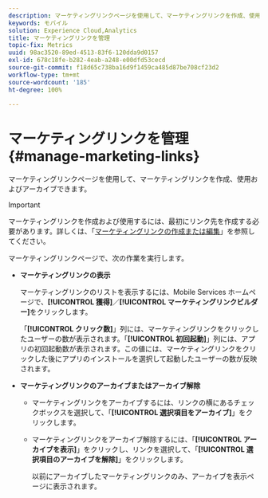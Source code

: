 ```yaml
---
description: マーケティングリンクページを使用して、マーケティングリンクを作成、使用およびアーカイブできます。
keywords: モバイル
solution: Experience Cloud,Analytics
title: マーケティングリンクを管理
topic-fix: Metrics
uuid: 98ac3520-89ed-4513-83f6-120dda9d0157
exl-id: 678c18fe-b282-4eab-a248-e00dfd53cecd
source-git-commit: f18d65c738ba16d9f1459ca485d87be708cf23d2
workflow-type: tm+mt
source-wordcount: '185'
ht-degree: 100%

---
```


# マーケティングリンクを管理{#manage-marketing-links}

マーケティングリンクページを使用して、マーケティングリンクを作成、使用およびアーカイブできます。

>[!IMPORTANT]
>
>マーケティングリンクを作成および使用するには、最初にリンク先を作成する必要があります。詳しくは、「[マーケティングリンクの作成または編集](/help/using/acquisition-main/c-marketing-links-builder/t-create-edit-adobe-links/t-create-edit-adobe-links.md)」を参照してください。

マーケティングリンクページで、次の作業を実行します。

* **マーケティングリンクの表示**

   マーケティングリンクのリストを表示するには、Mobile Services ホームページで、**[!UICONTROL 獲得]**／**[!UICONTROL マーケティングリンクビルダー]**&#x200B;をクリックします。

   「**[!UICONTROL クリック数]**」列には、マーケティングリンクをクリックしたユーザーの数が表示されます。「**[!UICONTROL 初回起動]**」列には、アプリの初回起動数が表示されます。この値には、マーケティングリンクをクリックした後にアプリのインストールを選択して起動したユーザーの数が反映されます。

* **マーケティングリンクのアーカイブまたはアーカイブ解除**

   * マーケティングリンクをアーカイブするには、リンクの横にあるチェックボックスを選択して、「**[!UICONTROL 選択項目をアーカイブ]**」をクリックします。
   * マーケティングリンクをアーカイブ解除するには、「**[!UICONTROL アーカイブを表示]**」をクリックし、リンクを選択して、「**[!UICONTROL 選択項目のアーカイブを解除]**」をクリックします。

      以前にアーカイブしたマーケティングリンクのみ、アーカイブを表示ページに表示されます。
